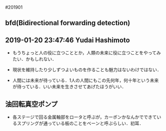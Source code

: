 #201901

## bfd(Bidirectional forwarding detection)

## 2019-01-20 23:47:46 Yudai Hashimoto
  - もうちょっと人の役に立つこととか，人類の未来に役に立つことをやってみたい．かもしれない．
  - 現状を維持したり少しずつよいものを作ることも魅力はないわけではない．

  - 人間には未来が待っている．1人の人間にもこの先何年，何十年という未来が待っている．いい未来を生きさせてあげたほうがいい．

## 油回転真空ポンプ
  - 各ステージで回る金属軸部をロータと呼ぶが，カーボンかなんかでできているスプリングが通っている板のことをベーンと呼ぶらしい．初耳．